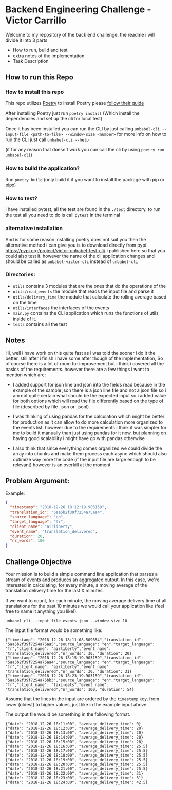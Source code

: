 # Backend Engineering Challenge - Victor Carrillo

Welcome to my repository of the back end challenge. the readme i will divide it into 3 parts

- How to run, build and test
- extra notes of the implementation
- Task Description 

## How to run this Repo

### How to install this repo

This repo utilizes [Poetry](https://python-poetry.org/) to install Poetry please [follow their guide](https://python-poetry.org/docs/#installation)

After installing Poetry just run `poetry install` (Which install the dependencies and set up the cli for local test)

Once it has been installed you can run the CLI by just calling `unbabel-cli --input-file <path-to-file> --window-size <number>` for more info on how to run the CLI just call `unbabel-cli --help`

(if for any reason that doesn't work you can call the cli by using `poetry run unbabel-cli`)

### How to build the application?

Run `poetry build` (only build it if you want to install the package with pip or pipx)

### How to test?

i have installed pytest, all the test are found in the `./test` directory. to run the test all you need to do is call `pytest` in the terminal

### alternative installation

And is for some reason installing poetry does not suit you then the alternative method i can give you is to download directly from pypi.
https://pypi.org/project/victor-unbabel-test-cli/ i published here so that you could also test it. however the name of the cli application changes and should be called as `unbabel-victor-cli` instead of `unbabel-cli`

### Directories:

- `utils` contains 3 modules that are the ones that do the operations of the
- `utils/read_events` the module that reads the input file and parse it
- `utils/delivery_time` the module that calculate the rolling average based on the time
- `utils/interfaces` the interfaces of the events
- `main.py` contains the CLI application which runs the functions of utils inside of it.
- `tests` contains all the test

## Notes

Hi, well i have work on this quite fast as i was told the sooner i do it the better. still after i finish i have some after though of the implementation, So of course there is a lot of room for improvement but i think i covered all the basics of the requirements. however there are a few things i want to mention which are:

- I added support for json line and json into the fields read because in the example of the sample json there is a json line file and not a json file
  so i am not quite certain what should be the expected input so i added value for both options which will read the file differently based on the type of file (described by file .json or .jsonl)

- I was thinking of using pandas for the calculation which might be better for production as it can allow to do more calculation more organized
  to the events list. however due to the requirements i think it was simpler for me to build it manually than just using pandas for it now. but planning on having good scalability i might have go with pandas otherwise

- I also think that since everything comes organized we could divide the array into chunks and make them process each async which should also optimize way more the code (if the input file are large enough to be relevant) however is an overkill at the moment

## Problem Argument:

Example:

```json
{
  "timestamp": "2018-12-26 18:12:19.903159",
  "translation_id": "5aa5b2f39f7254a75aa4",
  "source_language": "en",
  "target_language": "fr",
  "client_name": "airliberty",
  "event_name": "translation_delivered",
  "duration": 20,
  "nr_words": 100
}
```

## Challenge Objective

Your mission is to build a simple command line application that parses a stream of events and produces an aggregated output. In this case, we're interested in calculating, for every minute, a moving average of the translation delivery time for the last X minutes.

If we want to count, for each minute, the moving average delivery time of all translations for the past 10 minutes we would call your application like (feel free to name it anything you like!).

    unbabel_cli --input_file events.json --window_size 10

The input file format would be something like:

    {"timestamp": "2018-12-26 18:11:08.509654","translation_id": "5aa5b2f39f7254a75aa5","source_language": "en","target_language": "fr","client_name": "airliberty","event_name": "translation_delivered","nr_words": 30, "duration": 20}
    {"timestamp": "2018-12-26 18:15:19.903159","translation_id": "5aa5b2f39f7254a75aa4","source_language": "en","target_language": "fr","client_name": "airliberty","event_name": "translation_delivered","nr_words": 30, "duration": 31}
    {"timestamp": "2018-12-26 18:23:19.903159","translation_id": "5aa5b2f39f7254a75bb3","source_language": "en","target_language": "fr","client_name": "taxi-eats","event_name": "translation_delivered","nr_words": 100, "duration": 54}

Assume that the lines in the input are ordered by the `timestamp` key, from lower (oldest) to higher values, just like in the example input above.

The output file would be something in the following format.

```
{"date": "2018-12-26 18:11:00", "average_delivery_time": 0}
{"date": "2018-12-26 18:12:00", "average_delivery_time": 20}
{"date": "2018-12-26 18:13:00", "average_delivery_time": 20}
{"date": "2018-12-26 18:14:00", "average_delivery_time": 20}
{"date": "2018-12-26 18:15:00", "average_delivery_time": 20}
{"date": "2018-12-26 18:16:00", "average_delivery_time": 25.5}
{"date": "2018-12-26 18:17:00", "average_delivery_time": 25.5}
{"date": "2018-12-26 18:18:00", "average_delivery_time": 25.5}
{"date": "2018-12-26 18:19:00", "average_delivery_time": 25.5}
{"date": "2018-12-26 18:20:00", "average_delivery_time": 25.5}
{"date": "2018-12-26 18:21:00", "average_delivery_time": 25.5}
{"date": "2018-12-26 18:22:00", "average_delivery_time": 31}
{"date": "2018-12-26 18:23:00", "average_delivery_time": 31}
{"date": "2018-12-26 18:24:00", "average_delivery_time": 42.5}
```
